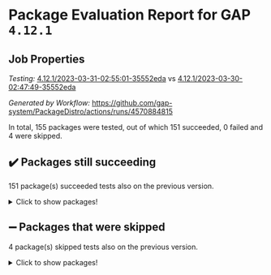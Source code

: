# Package Evaluation Report for GAP `4.12.1`

## Job Properties

*Testing:* [4.12.1/2023-03-31-02:55:01-35552eda](https://github.com/gap-system/PackageDistro/blob/data/reports/4.12.1/2023-03-31-02:55:01-35552eda) vs [4.12.1/2023-03-30-02:47:49-35552eda](https://github.com/gap-system/PackageDistro/blob/data/reports/4.12.1/2023-03-30-02:47:49-35552eda)

*Generated by Workflow:* https://github.com/gap-system/PackageDistro/actions/runs/4570884815

In total, 155 packages were tested, out of which 151 succeeded, 0 failed and 4 were skipped.

## :heavy_check_mark: Packages still succeeding

151 package(s) succeeded tests also on the previous version.
<details><summary>Click to show packages!</summary>

- 4ti2interface 2023.02-04 [(success)](https://github.com/gap-system/PackageDistro/actions/runs/4570884815/jobs/8068837957)
- ace 5.6.2 [(success)](https://github.com/gap-system/PackageDistro/actions/runs/4570884815/jobs/8068838063)
- aclib 1.3.2 [(success)](https://github.com/gap-system/PackageDistro/actions/runs/4570884815/jobs/8068838185)
- agt 0.3.1 [(success)](https://github.com/gap-system/PackageDistro/actions/runs/4570884815/jobs/8068838276)
- alnuth 3.2.1 [(success)](https://github.com/gap-system/PackageDistro/actions/runs/4570884815/jobs/8068838343)
- anupq 3.3.0 [(success)](https://github.com/gap-system/PackageDistro/actions/runs/4570884815/jobs/8068838422)
- atlasrep 2.1.6 [(success)](https://github.com/gap-system/PackageDistro/actions/runs/4570884815/jobs/8068838508)
- autodoc 2022.10.20 [(success)](https://github.com/gap-system/PackageDistro/actions/runs/4570884815/jobs/8068838594)
- automata 1.15 [(success)](https://github.com/gap-system/PackageDistro/actions/runs/4570884815/jobs/8068838735)
- automgrp 1.3.2 [(success)](https://github.com/gap-system/PackageDistro/actions/runs/4570884815/jobs/8068838834)
- autpgrp 1.11 [(success)](https://github.com/gap-system/PackageDistro/actions/runs/4570884815/jobs/8068838907)
- cap 2023.03-13 [(success)](https://github.com/gap-system/PackageDistro/actions/runs/4570884815/jobs/8068838995)
- caratinterface 2.3.4 [(success)](https://github.com/gap-system/PackageDistro/actions/runs/4570884815/jobs/8068839087)
- cddinterface 2022.11.01 [(success)](https://github.com/gap-system/PackageDistro/actions/runs/4570884815/jobs/8068839166)
- circle 1.6.6 [(success)](https://github.com/gap-system/PackageDistro/actions/runs/4570884815/jobs/8068839257)
- classicpres 1.22 [(success)](https://github.com/gap-system/PackageDistro/actions/runs/4570884815/jobs/8068839326)
- cohomolo 1.6.11 [(success)](https://github.com/gap-system/PackageDistro/actions/runs/4570884815/jobs/8068839424)
- congruence 1.2.5 [(success)](https://github.com/gap-system/PackageDistro/actions/runs/4570884815/jobs/8068839513)
- corelg 1.56 [(success)](https://github.com/gap-system/PackageDistro/actions/runs/4570884815/jobs/8068839588)
- crime 1.6 [(success)](https://github.com/gap-system/PackageDistro/actions/runs/4570884815/jobs/8068839690)
- crisp 1.4.6 [(success)](https://github.com/gap-system/PackageDistro/actions/runs/4570884815/jobs/8068839763)
- crypting 0.10.4 [(success)](https://github.com/gap-system/PackageDistro/actions/runs/4570884815/jobs/8068839829)
- cryst 4.1.25 [(success)](https://github.com/gap-system/PackageDistro/actions/runs/4570884815/jobs/8068839913)
- crystcat 1.1.10 [(success)](https://github.com/gap-system/PackageDistro/actions/runs/4570884815/jobs/8068839982)
- ctbllib 1.3.5 [(success)](https://github.com/gap-system/PackageDistro/actions/runs/4570884815/jobs/8068840091)
- cubefree 1.19 [(success)](https://github.com/gap-system/PackageDistro/actions/runs/4570884815/jobs/8068840174)
- curlinterface 2.3.1 [(success)](https://github.com/gap-system/PackageDistro/actions/runs/4570884815/jobs/8068840251)
- cvec 2.8.1 [(success)](https://github.com/gap-system/PackageDistro/actions/runs/4570884815/jobs/8068840343)
- datastructures 0.3.0 [(success)](https://github.com/gap-system/PackageDistro/actions/runs/4570884815/jobs/8068840468)
- deepthought 1.0.6 [(success)](https://github.com/gap-system/PackageDistro/actions/runs/4570884815/jobs/8068840607)
- design 1.8 [(success)](https://github.com/gap-system/PackageDistro/actions/runs/4570884815/jobs/8068840704)
- difsets 2.3.1 [(success)](https://github.com/gap-system/PackageDistro/actions/runs/4570884815/jobs/8068840797)
- digraphs 1.6.1 [(success)](https://github.com/gap-system/PackageDistro/actions/runs/4570884815/jobs/8068840913)
- edim 1.3.7 [(success)](https://github.com/gap-system/PackageDistro/actions/runs/4570884815/jobs/8068841020)
- example 4.3.4 [(success)](https://github.com/gap-system/PackageDistro/actions/runs/4570884815/jobs/8068841112)
- examplesforhomalg 2023.02-04 [(success)](https://github.com/gap-system/PackageDistro/actions/runs/4570884815/jobs/8068841230)
- factint 1.6.3 [(success)](https://github.com/gap-system/PackageDistro/actions/runs/4570884815/jobs/8068841334)
- ferret 1.0.9 [(success)](https://github.com/gap-system/PackageDistro/actions/runs/4570884815/jobs/8068841439)
- fga 1.4.0 [(success)](https://github.com/gap-system/PackageDistro/actions/runs/4570884815/jobs/8068841544)
- fining 1.5.5 [(success)](https://github.com/gap-system/PackageDistro/actions/runs/4570884815/jobs/8068841646)
- float 1.0.3 [(success)](https://github.com/gap-system/PackageDistro/actions/runs/4570884815/jobs/8068841725)
- format 1.4.3 [(success)](https://github.com/gap-system/PackageDistro/actions/runs/4570884815/jobs/8068841820)
- forms 1.2.9 [(success)](https://github.com/gap-system/PackageDistro/actions/runs/4570884815/jobs/8068841915)
- fplsa 1.2.6 [(success)](https://github.com/gap-system/PackageDistro/actions/runs/4570884815/jobs/8068842020)
- fr 2.4.12 [(success)](https://github.com/gap-system/PackageDistro/actions/runs/4570884815/jobs/8068842120)
- francy 1.2.5 [(success)](https://github.com/gap-system/PackageDistro/actions/runs/4570884815/jobs/8068842210)
- fwtree 1.3 [(success)](https://github.com/gap-system/PackageDistro/actions/runs/4570884815/jobs/8068842321)
- gapdoc 1.6.6 [(success)](https://github.com/gap-system/PackageDistro/actions/runs/4570884815/jobs/8068842423)
- gauss 2023.02-04 [(success)](https://github.com/gap-system/PackageDistro/actions/runs/4570884815/jobs/8068842515)
- gaussforhomalg 2023.02-04 [(success)](https://github.com/gap-system/PackageDistro/actions/runs/4570884815/jobs/8068842609)
- gbnp 1.0.5 [(success)](https://github.com/gap-system/PackageDistro/actions/runs/4570884815/jobs/8068842698)
- generalizedmorphismsforcap 2023.03-01 [(success)](https://github.com/gap-system/PackageDistro/actions/runs/4570884815/jobs/8068842775)
- genss 1.6.8 [(success)](https://github.com/gap-system/PackageDistro/actions/runs/4570884815/jobs/8068842851)
- gradedmodules 2023.02-04 [(success)](https://github.com/gap-system/PackageDistro/actions/runs/4570884815/jobs/8068842956)
- gradedringforhomalg 2023.02-04 [(success)](https://github.com/gap-system/PackageDistro/actions/runs/4570884815/jobs/8068843040)
- grape 4.9.0 [(success)](https://github.com/gap-system/PackageDistro/actions/runs/4570884815/jobs/8068843123)
- groupoids 1.73 [(success)](https://github.com/gap-system/PackageDistro/actions/runs/4570884815/jobs/8068843208)
- grpconst 2.6.4 [(success)](https://github.com/gap-system/PackageDistro/actions/runs/4570884815/jobs/8068843287)
- guarana 0.96.3 [(success)](https://github.com/gap-system/PackageDistro/actions/runs/4570884815/jobs/8068843372)
- guava 3.18 [(success)](https://github.com/gap-system/PackageDistro/actions/runs/4570884815/jobs/8068843466)
- hap 1.54 [(success)](https://github.com/gap-system/PackageDistro/actions/runs/4570884815/jobs/8068843548)
- hapcryst 0.1.15 [(success)](https://github.com/gap-system/PackageDistro/actions/runs/4570884815/jobs/8068843642)
- hecke 1.5.3 [(success)](https://github.com/gap-system/PackageDistro/actions/runs/4570884815/jobs/8068843724)
- help 3.5 [(success)](https://github.com/gap-system/PackageDistro/actions/runs/4570884815/jobs/8068843796)
- homalg 2023.02-05 [(success)](https://github.com/gap-system/PackageDistro/actions/runs/4570884815/jobs/8068843867)
- homalgtocas 2023.02-04 [(success)](https://github.com/gap-system/PackageDistro/actions/runs/4570884815/jobs/8068843972)
- idrel 2.45 [(success)](https://github.com/gap-system/PackageDistro/actions/runs/4570884815/jobs/8068844081)
- images 1.3.1 [(success)](https://github.com/gap-system/PackageDistro/actions/runs/4570884815/jobs/8068844172)
- intpic 0.3.0 [(success)](https://github.com/gap-system/PackageDistro/actions/runs/4570884815/jobs/8068844260)
- io 4.8.1 [(success)](https://github.com/gap-system/PackageDistro/actions/runs/4570884815/jobs/8068844353)
- io_forhomalg 2023.02-04 [(success)](https://github.com/gap-system/PackageDistro/actions/runs/4570884815/jobs/8068844455)
- irredsol 1.4.4 [(success)](https://github.com/gap-system/PackageDistro/actions/runs/4570884815/jobs/8068844543)
- json 2.1.1 [(success)](https://github.com/gap-system/PackageDistro/actions/runs/4570884815/jobs/8068844638)
- jupyterkernel 1.5.0 [(success)](https://github.com/gap-system/PackageDistro/actions/runs/4570884815/jobs/8068844718)
- jupyterviz 1.5.6 [(success)](https://github.com/gap-system/PackageDistro/actions/runs/4570884815/jobs/8068844783)
- kan 1.35 [(success)](https://github.com/gap-system/PackageDistro/actions/runs/4570884815/jobs/8068844853)
- kbmag 1.5.11 [(success)](https://github.com/gap-system/PackageDistro/actions/runs/4570884815/jobs/8068844926)
- laguna 3.9.6 [(success)](https://github.com/gap-system/PackageDistro/actions/runs/4570884815/jobs/8068845006)
- liealgdb 2.2.1 [(success)](https://github.com/gap-system/PackageDistro/actions/runs/4570884815/jobs/8068845078)
- liepring 2.8 [(success)](https://github.com/gap-system/PackageDistro/actions/runs/4570884815/jobs/8068845160)
- liering 2.4.2 [(success)](https://github.com/gap-system/PackageDistro/actions/runs/4570884815/jobs/8068845266)
- linearalgebraforcap 2023.03-06 [(success)](https://github.com/gap-system/PackageDistro/actions/runs/4570884815/jobs/8068845360)
- localizeringforhomalg 2023.02-04 [(success)](https://github.com/gap-system/PackageDistro/actions/runs/4570884815/jobs/8068845517)
- loops 3.4.3 [(success)](https://github.com/gap-system/PackageDistro/actions/runs/4570884815/jobs/8068845666)
- lpres 1.0.3 [(success)](https://github.com/gap-system/PackageDistro/actions/runs/4570884815/jobs/8068845742)
- majoranaalgebras 1.5.1 [(success)](https://github.com/gap-system/PackageDistro/actions/runs/4570884815/jobs/8068845812)
- mapclass 1.4.6 [(success)](https://github.com/gap-system/PackageDistro/actions/runs/4570884815/jobs/8068845885)
- matgrp 0.70 [(success)](https://github.com/gap-system/PackageDistro/actions/runs/4570884815/jobs/8068845969)
- matricesforhomalg 2023.02-04 [(success)](https://github.com/gap-system/PackageDistro/actions/runs/4570884815/jobs/8068846035)
- modisom 2.5.4 [(success)](https://github.com/gap-system/PackageDistro/actions/runs/4570884815/jobs/8068846135)
- modulepresentationsforcap 2023.03-01 [(success)](https://github.com/gap-system/PackageDistro/actions/runs/4570884815/jobs/8068846211)
- modules 2023.02-04 [(success)](https://github.com/gap-system/PackageDistro/actions/runs/4570884815/jobs/8068846294)
- monoidalcategories 2023.03-01 [(success)](https://github.com/gap-system/PackageDistro/actions/runs/4570884815/jobs/8068846393)
- nconvex 2022.09-01 [(success)](https://github.com/gap-system/PackageDistro/actions/runs/4570884815/jobs/8068846478)
- nilmat 1.4.2 [(success)](https://github.com/gap-system/PackageDistro/actions/runs/4570884815/jobs/8068846586)
- nock 1.5 [(success)](https://github.com/gap-system/PackageDistro/actions/runs/4570884815/jobs/8068846677)
- normalizinterface 1.3.5 [(success)](https://github.com/gap-system/PackageDistro/actions/runs/4570884815/jobs/8068846761)
- nq 2.5.10 [(success)](https://github.com/gap-system/PackageDistro/actions/runs/4570884815/jobs/8068846853)
- numericalsgps 1.3.1 [(success)](https://github.com/gap-system/PackageDistro/actions/runs/4570884815/jobs/8068846920)
- openmath 11.5.3 [(success)](https://github.com/gap-system/PackageDistro/actions/runs/4570884815/jobs/8068846998)
- orb 4.9.0 [(success)](https://github.com/gap-system/PackageDistro/actions/runs/4570884815/jobs/8068847109)
- packagemanager 1.4.1 [(success)](https://github.com/gap-system/PackageDistro/actions/runs/4570884815/jobs/8068847179)
- patternclass 2.4.3 [(success)](https://github.com/gap-system/PackageDistro/actions/runs/4570884815/jobs/8068847297)
- permut 2.0.4 [(success)](https://github.com/gap-system/PackageDistro/actions/runs/4570884815/jobs/8068847394)
- polenta 1.3.10 [(success)](https://github.com/gap-system/PackageDistro/actions/runs/4570884815/jobs/8068847481)
- polymaking 0.8.6 [(success)](https://github.com/gap-system/PackageDistro/actions/runs/4570884815/jobs/8068847578)
- primgrp 3.4.4 [(success)](https://github.com/gap-system/PackageDistro/actions/runs/4570884815/jobs/8068847674)
- profiling 2.5.2 [(success)](https://github.com/gap-system/PackageDistro/actions/runs/4570884815/jobs/8068847772)
- qpa 1.34 [(success)](https://github.com/gap-system/PackageDistro/actions/runs/4570884815/jobs/8068847846)
- quagroup 1.8.3 [(success)](https://github.com/gap-system/PackageDistro/actions/runs/4570884815/jobs/8068847932)
- radiroot 2.9 [(success)](https://github.com/gap-system/PackageDistro/actions/runs/4570884815/jobs/8068848021)
- rcwa 4.7.1 [(success)](https://github.com/gap-system/PackageDistro/actions/runs/4570884815/jobs/8068848128)
- rds 1.8 [(success)](https://github.com/gap-system/PackageDistro/actions/runs/4570884815/jobs/8068848220)
- recog 1.4.2 [(success)](https://github.com/gap-system/PackageDistro/actions/runs/4570884815/jobs/8068848342)
- repndecomp 1.3.0 [(success)](https://github.com/gap-system/PackageDistro/actions/runs/4570884815/jobs/8068848439)
- repsn 3.1.1 [(success)](https://github.com/gap-system/PackageDistro/actions/runs/4570884815/jobs/8068848534)
- resclasses 4.7.3 [(success)](https://github.com/gap-system/PackageDistro/actions/runs/4570884815/jobs/8068848651)
- ringsforhomalg 2023.02-05 [(success)](https://github.com/gap-system/PackageDistro/actions/runs/4570884815/jobs/8068848747)
- sco 2023.02-04 [(success)](https://github.com/gap-system/PackageDistro/actions/runs/4570884815/jobs/8068848865)
- scscp 2.4.1 [(success)](https://github.com/gap-system/PackageDistro/actions/runs/4570884815/jobs/8068848949)
- semigroups 5.2.1 [(success)](https://github.com/gap-system/PackageDistro/actions/runs/4570884815/jobs/8068849030)
- sglppow 2.3 [(success)](https://github.com/gap-system/PackageDistro/actions/runs/4570884815/jobs/8068849141)
- sgpviz 0.999.5 [(success)](https://github.com/gap-system/PackageDistro/actions/runs/4570884815/jobs/8068849281)
- simpcomp 2.1.14 [(success)](https://github.com/gap-system/PackageDistro/actions/runs/4570884815/jobs/8068849388)
- singular 2023.02.09 [(success)](https://github.com/gap-system/PackageDistro/actions/runs/4570884815/jobs/8068849491)
- sl2reps 1.1 [(success)](https://github.com/gap-system/PackageDistro/actions/runs/4570884815/jobs/8068849642)
- sla 1.5.3 [(success)](https://github.com/gap-system/PackageDistro/actions/runs/4570884815/jobs/8068849744)
- smallgrp 1.5.2 [(success)](https://github.com/gap-system/PackageDistro/actions/runs/4570884815/jobs/8068849831)
- smallsemi 0.6.13 [(success)](https://github.com/gap-system/PackageDistro/actions/runs/4570884815/jobs/8068849919)
- sonata 2.9.6 [(success)](https://github.com/gap-system/PackageDistro/actions/runs/4570884815/jobs/8068850000)
- sophus 1.27 [(success)](https://github.com/gap-system/PackageDistro/actions/runs/4570884815/jobs/8068850065)
- spinsym 1.5.2 [(success)](https://github.com/gap-system/PackageDistro/actions/runs/4570884815/jobs/8068850163)
- standardff 0.9.4 [(success)](https://github.com/gap-system/PackageDistro/actions/runs/4570884815/jobs/8068850266)
- symbcompcc 1.3.2 [(success)](https://github.com/gap-system/PackageDistro/actions/runs/4570884815/jobs/8068850340)
- thelma 1.3 [(success)](https://github.com/gap-system/PackageDistro/actions/runs/4570884815/jobs/8068850428)
- tomlib 1.2.9 [(success)](https://github.com/gap-system/PackageDistro/actions/runs/4570884815/jobs/8068850529)
- toolsforhomalg 2023.03-01 [(success)](https://github.com/gap-system/PackageDistro/actions/runs/4570884815/jobs/8068850620)
- toric 1.9.5 [(success)](https://github.com/gap-system/PackageDistro/actions/runs/4570884815/jobs/8068850706)
- toricvarieties 2022.07.13 [(success)](https://github.com/gap-system/PackageDistro/actions/runs/4570884815/jobs/8068850874)
- transgrp 3.6.3 [(success)](https://github.com/gap-system/PackageDistro/actions/runs/4570884815/jobs/8068850996)
- ugaly 4.0.3 [(success)](https://github.com/gap-system/PackageDistro/actions/runs/4570884815/jobs/8068851083)
- unipot 1.5 [(success)](https://github.com/gap-system/PackageDistro/actions/runs/4570884815/jobs/8068851173)
- unitlib 4.2.0 [(success)](https://github.com/gap-system/PackageDistro/actions/runs/4570884815/jobs/8068851277)
- utils 0.82 [(success)](https://github.com/gap-system/PackageDistro/actions/runs/4570884815/jobs/8068851378)
- uuid 0.7 [(success)](https://github.com/gap-system/PackageDistro/actions/runs/4570884815/jobs/8068851458)
- walrus 0.9991 [(success)](https://github.com/gap-system/PackageDistro/actions/runs/4570884815/jobs/8068851546)
- wedderga 4.10.3 [(success)](https://github.com/gap-system/PackageDistro/actions/runs/4570884815/jobs/8068851630)
- xmod 2.91 [(success)](https://github.com/gap-system/PackageDistro/actions/runs/4570884815/jobs/8068851738)
- xmodalg 1.23 [(success)](https://github.com/gap-system/PackageDistro/actions/runs/4570884815/jobs/8068851828)
- yangbaxter 0.10.3 [(success)](https://github.com/gap-system/PackageDistro/actions/runs/4570884815/jobs/8068851925)
- zeromqinterface 0.14 [(success)](https://github.com/gap-system/PackageDistro/actions/runs/4570884815/jobs/8068852044)
</details>

## :heavy_minus_sign: Packages that were skipped

4 package(s) skipped tests also on the previous version.
<details><summary>Click to show packages!</summary>

- browse 1.8.21 [(skipped)](https://github.com/gap-system/PackageDistro/actions/runs/4570884815/jobs/8068656503)
- itc 1.5.1 [(skipped)](https://github.com/gap-system/PackageDistro/actions/runs/4570884815/jobs/8068656503)
- polycyclic 2.16 [(skipped)](https://github.com/gap-system/PackageDistro/actions/runs/4570884815/jobs/8068656503)
- xgap 4.31 [(skipped)](https://github.com/gap-system/PackageDistro/actions/runs/4570884815/jobs/8068656503)
</details>

